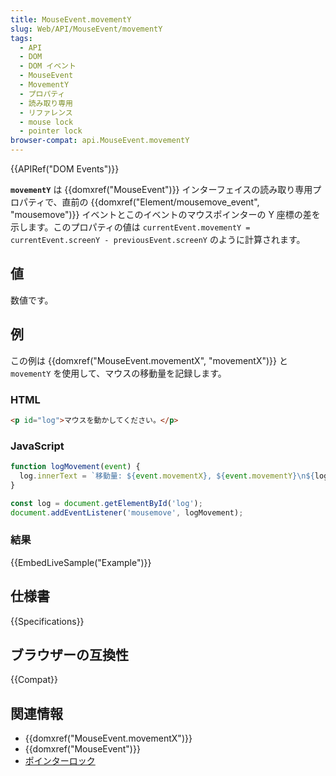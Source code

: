 ```yaml
---
title: MouseEvent.movementY
slug: Web/API/MouseEvent/movementY
tags:
  - API
  - DOM
  - DOM イベント
  - MouseEvent
  - MovementY
  - プロパティ
  - 読み取り専用
  - リファレンス
  - mouse lock
  - pointer lock
browser-compat: api.MouseEvent.movementY
---
```

{{APIRef("DOM Events")}}

**`movementY`** は {{domxref("MouseEvent")}} インターフェイスの読み取り専用プロパティで、直前の {{domxref("Element/mousemove_event", "mousemove")}} イベントとこのイベントのマウスポインターの Y 座標の差を示します。このプロパティの値は `currentEvent.movementY = currentEvent.screenY - previousEvent.screenY` のように計算されます。

## 値

数値です。

## 例

この例は {{domxref("MouseEvent.movementX", "movementX")}} と `movementY` を使用して、マウスの移動量を記録します。

### HTML

```html
<p id="log">マウスを動かしてください。</p>
```

### JavaScript

```js
function logMovement(event) {
  log.innerText = `移動量: ${event.movementX}, ${event.movementY}\n${log.innerText}`;
}

const log = document.getElementById('log');
document.addEventListener('mousemove', logMovement);
```

### 結果

{{EmbedLiveSample("Example")}}

## 仕様書

{{Specifications}}

## ブラウザーの互換性

{{Compat}}

## 関連情報

- {{domxref("MouseEvent.movementX")}}
- {{domxref("MouseEvent")}}
- [ポインターロック](/ja/docs/Web/API/Pointer_Lock_API)
